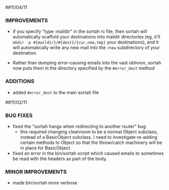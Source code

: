 ##11/04/11

### IMPROVEMENTS

- if you specify "type :maildir" in the sortah rc file, then sortah will
  automatically scaffold your destinations into maildir directories (eg, it'll
  `mkdir -p #{maildir}/#{dest}/{cur,new,tmp}` your destinations), and it will
  automatically write any new mail into the `/new` subdirectory of your
  destination.

- Rather than dumping error-causing emails into the vast oblivion, sortah now
  puts them in the directory specified by the `#error_dest` method 

### ADDITIONS

- added `#error_dest` to the main sortah file

##11/02/11

### BUG FIXES

- fixed the "sortah hangs when redirecting to another router" bug
  - this required changing cleanroom to be a normal Object subclass, instead of
    a BasicObject subclass, I need to investigate re-adding certain methods to
    Object so that the throw/catch machinery will be in place for BasicObject
- fixed an error in the bin/sortah script which caused emails to sometimes be
  read with the headers as part of the body.

### MINOR IMPROVEMENTS

- made bin/sortah more verbose
